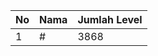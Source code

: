 | No | Nama            | Jumlah Level |
|----|-----------------|--------------|
| 1  | #    |    3868        |
